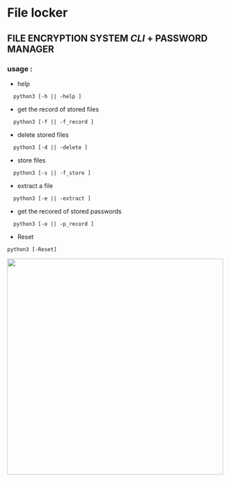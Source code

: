 # File locker

## FILE ENCRYPTION SYSTEM *CLI* + PASSWORD MANAGER

### usage :

- help
```
  python3 [-h || -help ]
```
- get the record of stored files
```
  python3 [-f || -f_record ]
```  
- delete stored files
```
  python3 [-d || -delete ] 
```
- store files
```
  python3 [-s || -f_store ] 
```
- extract a file
```
  python3 [-e || -extract ] 
```  
- get the recored of stored passwords
```
  python3 [-o || -p_record ] 
```
- Reset 
```
python3 [-Reset] 
```

<img src="https://github.com/astroxiii/file-locker/blob/master/static/Screenshot from 2021-12-26 19-13-27.png" width="500"/>
